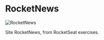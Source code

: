 # RocketNews

![RocketNews](https://user-images.githubusercontent.com/47388425/210301754-86d79eec-a75a-4752-ae92-9b542b68c3d1.png)

Site RocketNews, from RocketSeat exercises.
